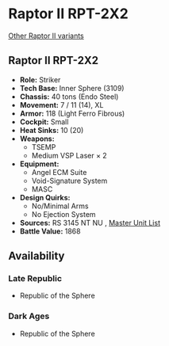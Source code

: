 # Raptor II RPT-2X2 

[Other Raptor II variants](../raptor_ii.md) 

## Raptor II RPT-2X2 

- **Role:** Striker 
- **Tech Base:** Inner Sphere (3109) 
- **Chassis:** 40 tons (Endo Steel) 
- **Movement:** 7 / 11 (14), XL 
- **Armor:** 118 (Light Ferro Fibrous) 
- **Cockpit:** Small 
- **Heat Sinks:** 10 (20) 
- **Weapons:** 
  - TSEMP 
  - Medium VSP Laser × 2 
- **Equipment:** 
  - Angel ECM Suite 
  - Void-Signature System 
  - MASC 
- **Design Quirks:** 
  - No/Minimal Arms 
  - No Ejection System 
- **Sources:** RS 3145 NT NU , [Master Unit List](http://masterunitlist.info/Unit/Details/6918/raptor-ii-rpt-2x2) 
- **Battle Value:** 1868 

## Availability 

### Late Republic 

- Republic of the Sphere 

### Dark Ages 

- Republic of the Sphere 

